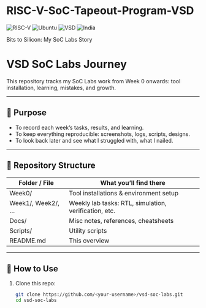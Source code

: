 # RISC-V-SoC-Tapeout-Program-VSD
![RISC-V](https://img.shields.io/badge/RISC--V-OpenSource-blue?logo=riscv&logoColor=white)
![Ubuntu](https://img.shields.io/badge/Ubuntu-20.04-orange?logo=ubuntu&logoColor=white)
![VSD](https://img.shields.io/badge/VSD-SoC%20Labs-green)
![India](https://img.shields.io/badge/Made%20in-India-saffron?logo=india&logoColor=white)

Bits to Silicon: My SoC Labs Story
# VSD SoC Labs Journey

This repository tracks my SoC Labs work from Week 0 onwards: tool installation, learning, mistakes, and growth.  

---

## 🎯 Purpose

- To record each week’s tasks, results, and learning.
- To keep everything reproducible: screenshots, logs, scripts, designs.
- To look back later and see what I struggled with, what I nailed.

---

## 📁 Repository Structure

| Folder / File            | What you’ll find there                                |
|--------------------------|--------------------------------------------------------|
| Week0/                   | Tool installations & environment setup                |
| Week1/, Week2/, …        | Weekly lab tasks: RTL, simulation, verification, etc.  |
| Docs/                    | Misc notes, references, cheatsheets                   |
| Scripts/                 | Utility scripts                                       |
| README.md                | This overview                                         |

---

## 📌 How to Use

1. Clone this repo:  
   ```bash
   git clone https://github.com/<your-username>/vsd-soc-labs.git
   cd vsd-soc-labs
